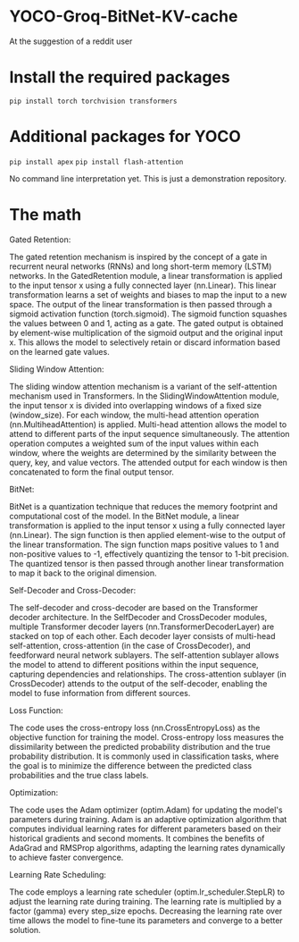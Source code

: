 # YOCO-Groq-BitNet-KV-cache
At the suggestion of a reddit user


# Install the required packages
`pip install torch torchvision transformers`

# Additional packages for YOCO
`pip install apex`
`pip install flash-attention`

No command line interpretation yet. This is just a demonstration repository.

# The math

Gated Retention:

The gated retention mechanism is inspired by the concept of a gate in recurrent neural networks (RNNs) and long short-term memory (LSTM) networks.
In the GatedRetention module, a linear transformation is applied to the input tensor x using a fully connected layer (nn.Linear). This linear transformation learns a set of weights and biases to map the input to a new space.
The output of the linear transformation is then passed through a sigmoid activation function (torch.sigmoid). The sigmoid function squashes the values between 0 and 1, acting as a gate.
The gated output is obtained by element-wise multiplication of the sigmoid output and the original input x. This allows the model to selectively retain or discard information based on the learned gate values.

Sliding Window Attention:

The sliding window attention mechanism is a variant of the self-attention mechanism used in Transformers.
In the SlidingWindowAttention module, the input tensor x is divided into overlapping windows of a fixed size (window_size).
For each window, the multi-head attention operation (nn.MultiheadAttention) is applied. Multi-head attention allows the model to attend to different parts of the input sequence simultaneously.
The attention operation computes a weighted sum of the input values within each window, where the weights are determined by the similarity between the query, key, and value vectors.
The attended output for each window is then concatenated to form the final output tensor.

BitNet:

BitNet is a quantization technique that reduces the memory footprint and computational cost of the model.
In the BitNet module, a linear transformation is applied to the input tensor x using a fully connected layer (nn.Linear).
The sign function is then applied element-wise to the output of the linear transformation. The sign function maps positive values to 1 and non-positive values to -1, effectively quantizing the tensor to 1-bit precision.
The quantized tensor is then passed through another linear transformation to map it back to the original dimension.

Self-Decoder and Cross-Decoder:

The self-decoder and cross-decoder are based on the Transformer decoder architecture.
In the SelfDecoder and CrossDecoder modules, multiple Transformer decoder layers (nn.TransformerDecoderLayer) are stacked on top of each other.
Each decoder layer consists of multi-head self-attention, cross-attention (in the case of CrossDecoder), and feedforward neural network sublayers.
The self-attention sublayer allows the model to attend to different positions within the input sequence, capturing dependencies and relationships.
The cross-attention sublayer (in CrossDecoder) attends to the output of the self-decoder, enabling the model to fuse information from different sources.

Loss Function:

The code uses the cross-entropy loss (nn.CrossEntropyLoss) as the objective function for training the model.
Cross-entropy loss measures the dissimilarity between the predicted probability distribution and the true probability distribution.
It is commonly used in classification tasks, where the goal is to minimize the difference between the predicted class probabilities and the true class labels.

Optimization:

The code uses the Adam optimizer (optim.Adam) for updating the model's parameters during training.
Adam is an adaptive optimization algorithm that computes individual learning rates for different parameters based on their historical gradients and second moments.
It combines the benefits of AdaGrad and RMSProp algorithms, adapting the learning rates dynamically to achieve faster convergence.

Learning Rate Scheduling:

The code employs a learning rate scheduler (optim.lr_scheduler.StepLR) to adjust the learning rate during training.
The learning rate is multiplied by a factor (gamma) every step_size epochs.
Decreasing the learning rate over time allows the model to fine-tune its parameters and converge to a better solution.
